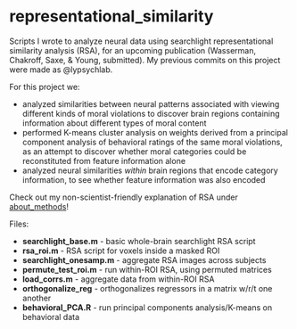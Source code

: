 # representational_similarity

Scripts I wrote to analyze neural data using searchlight representational similarity analysis (RSA), for an upcoming publication (Wasserman, Chakroff, Saxe, & Young, submitted). My previous commits on this project were made as @lypsychlab.

For this project we:

* analyzed similarities between neural patterns associated with viewing different kinds of moral violations to discover brain regions containing information about different types of moral content
* performed K-means cluster analysis on weights derived from a principal component analysis of behavioral ratings of the same moral violations, as an attempt to discover whether moral categories could be reconstituted from feature information alone 
* analyzed neural similarities _within_ brain regions that encode category information, to see whether feature information was also encoded  


Check out my non-scientist-friendly explanation of RSA under [about_methods](https://github.com/emily-wasserman/about_methods)! 

Files: 

* **searchlight_base.m** - basic whole-brain searchlight RSA script 
* **rsa_roi.m** - RSA script for voxels inside a masked ROI
* **searchlight_onesamp.m** - aggregate RSA images across subjects 
* **permute_test_roi.m** - run within-ROI RSA, using permuted matrices 
* **load_corrs.m** - aggregate data from within-ROI RSA 
* **orthogonalize_reg** - orthogonalizes regressors in a matrix w/r/t one another
* **behavioral_PCA.R** - run principal components analysis/K-means on behavioral data 

